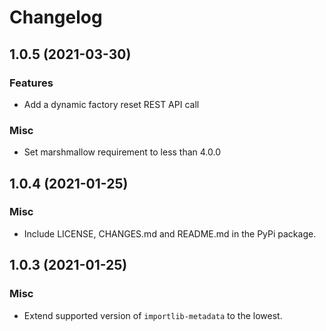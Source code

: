 # Changelog
## 1.0.5 (2021-03-30)
### Features
- Add a dynamic factory reset REST API call

### Misc
- Set marshmallow requirement to less than 4.0.0


## 1.0.4 (2021-01-25)
### Misc
- Include LICENSE, CHANGES.md and README.md in the PyPi package.


## 1.0.3 (2021-01-25)
### Misc
- Extend supported version of `importlib-metadata` to the lowest.

